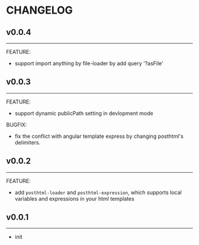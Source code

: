 # CHANGELOG

## v0.0.4
---
FEATURE:
  - support import anything by file-loader by add query '?asFile'

## v0.0.3
---
FEATURE:
  - support dynamic publicPath setting in devlopment mode

BUGFIX:
  - fix the conflict with angular template express by changing posthtml's delimiters.

## v0.0.2
---
FEATURE:
  - add `posthtml-loader` and `posthtml-expression`, which supports  local variables and expressions in your html templates

## v0.0.1
---
- init